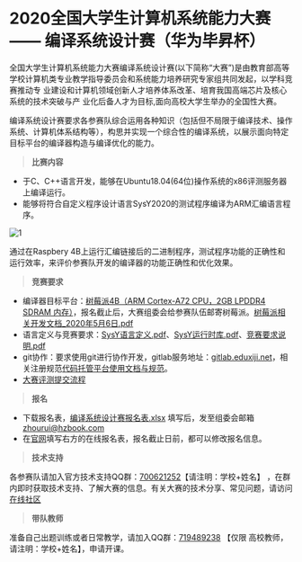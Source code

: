 # 2020全国大学生计算机系统能力大赛 —— 编译系统设计赛（华为毕昇杯）

全国大学生计算机系统能力大赛编译系统设计赛(以下简称“大赛”)是由教育部高等 学校计算机类专业教学指导委员会和系统能力培养研究专家组共同发起，以学科竞赛推动专 业建设和计算机领域创新人才培养体系改革、培育我国高端芯片及核心系统的技术突破与产 业化后备人才为目标,面向高校大学生举办的全国性大赛。  

编译系统设计赛要求各参赛队综合运用各种知识（包括但不局限于编译技术、操作系统、计算机体系结构等），构思并实现一个综合性的编译系统，以展示面向特定目标平台的编译器构造与编译优化的能力。  


> **比赛内容**  
+ 于C、C++语言开发，能够在Ubuntu18.04(64位)操作系统的x86评测服务器上编译运行。  
+ 能够将符合自定义程序设计语言SysY2020的测试程序编译为ARM汇编语言程序。

![1](https://course.educg.net/userfiles/image/2020/1588782172622055994.png)

通过在Raspbery 4B上运行汇编链接后的二进制程序，测试程序功能的正确性和运行效率，来评价参赛队开发的编译器的功能正确性和优化效果。



> **竞赛要求**  
+ 编译器目标平台：[树莓派4B（ARM Cortex-A72 CPU，2GB LPDDR4 SDRAM 内存）](https://www.raspberrypi.org/)，报名截止后，大赛组委会给参赛队伍邮寄树莓派。[树莓派相关开发文档_2020年5月6日.pdf](https://gitlab.eduxiji.net/nscscc/docs/-/blob/master/树莓派相关开发文档.pdf)  
+ 语言定义与竞赛要求：[SysY语言定义.pdf](https://gitlab.eduxiji.net/nscscc/docs/-/blob/master/SysY语言定义.pdf)、[SysY运行时库.pdf](https://gitlab.eduxiji.net/nscscc/docs/-/blob/master/SysY运行时库.pdf)、[竞赛要求说明.pdf](https://gitlab.eduxiji.net/nscscc/docs/-/blob/master/竞赛要求说明.pdf)  
+ git协作：要求使用git进行协作开发，gitlab服务地址：[gitlab.eduxiji.net](https://gitlab.eduxiji.net/)，相关注册规范[代码托管平台使用文档与规范](https://gitlab.eduxiji.net/nscscc/docs/-/blob/master/代码托管平台使用文档与规范.pdf)。  
+ [大赛评测提交流程](https://gitlab.eduxiji.net/nscscc/docs/-/blob/master/%E5%A4%A7%E8%B5%9B%E6%B5%8B%E8%AF%84%E6%8F%90%E4%BA%A4%E6%B5%81%E7%A8%8B.pdf)


> **报名**  
+ 下载报名表，[编译系统设计赛报名表.xlsx](https://gitlab.eduxiji.net/nscscc/docs/-/blob/master/编译系统设计赛报名表.xlsx) 填写后，发至组委会邮箱<zhourui@hzbook.com>
+ 在[官网](https://course.educg.net/acm/index.jsp)填写右方的在线报名表，报名截止日前，都可以修改报名信息。


> **技术支持**  

各参赛队请加入官方技术支持QQ群：[700621252](https://jq.qq.com/?_wv=1027&k=5v3WzG5)【请注明：学校+姓名】 ，在群内即时获取技术支持、了解大赛的信息。有关大赛的技术分享、常见问题，请访问[在线社区](https://www.eduxiji.net)


> **带队教师**  

准备自己出题训练或者日常教学，请加入QQ群：[719489238](https://jq.qq.com/?_wv=1027&k=5uzGtjU) 【仅限 高校教师，请注明：学校+姓名】，申请开课。


